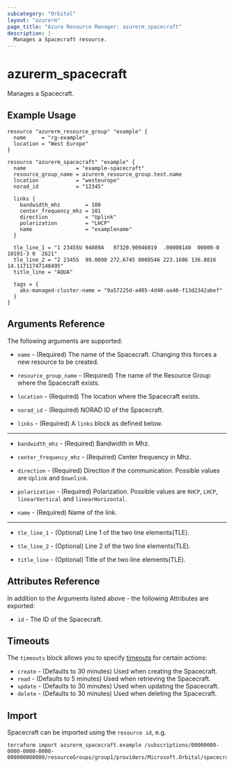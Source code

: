 ```yaml
---
subcategory: "Orbital"
layout: "azurerm"
page_title: "Azure Resource Manager: azurerm_spacecraft"
description: |-
  Manages a Spacecraft resource.
---
```


# azurerm_spacecraft

Manages a Spacecraft.

## Example Usage

```hcl
resource "azurerm_resource_group" "example" {
  name     = "rg-example"
  location = "West Europe"
}

resource "azurerm_spacecraft" "example" {
  name                = "example-spacecraft"
  resource_group_name = azurerm_resource_group.test.name
  location            = "westeurope"
  norad_id            = "12345"

  links {
    bandwidth_mhz        = 100
    center_frequency_mhz = 101
    direction            = "Uplink"
    polarization         = "LHCP"
    name                 = "examplename"
  }

  tle_line_1 = "1 23455U 94089A   97320.90946019  .00000140  00000-0  10191-3 0  2621"
  tle_line_2 = "2 23455  99.0090 272.6745 0008546 223.1686 136.8816 14.11711747148495"
  title_line = "AQUA"

  tags = {
    aks-managed-cluster-name = "9a57225d-a405-4d40-aa46-f13d2342abef"
  }
}
```

## Arguments Reference

The following arguments are supported:

* `name` - (Required) The name of the Spacecraft. Changing this forces a new resource to be created.

* `resource_group_name` - (Required) The name of the Resource Group where the Spacecraft exists.

* `location` - (Required) The location where the Spacecraft exists.

* `norad_id` - (Required) NORAD ID of the Spacecraft.

* `links` - (Required) A `links` block as defined below.

---

* `bandwidth_mhz` - (Required) Bandwidth in Mhz.

* `center_frequency_mhz` - (Required) Center frequency in Mhz.

* `direction` - (Required) Direction if the communication. Possible values are `Uplink` and `Downlink`.

* `polarization` - (Required) Polarization. Possible values are `RHCP`, `LHCP`, `linearVertical` and `linearHorizontal`.

* `name` - (Required) Name of the link.

---

* `tle_line_1` - (Optional) Line 1 of the two line elements(TLE).

* `tle_line_2` - (Optional) Line 2 of the two line elements(TLE).

* `title_line` - (Optional) Title of the two line elements(TLE).

## Attributes Reference

In addition to the Arguments listed above - the following Attributes are exported:

* `id` - The ID of the Spacecraft.

## Timeouts

The `timeouts` block allows you to specify [timeouts](https://www.terraform.io/docs/configuration/resources.html#timeouts) for certain actions:

* `create` - (Defaults to 30 minutes) Used when creating the Spacecraft.
* `read` - (Defaults to 5 minutes) Used when retrieving the Spacecraft.
* `update` - (Defaults to 30 minutes) Used when updating the Spacecraft.
* `delete` - (Defaults to 30 minutes) Used when deleting the Spacecraft.

## Import

Spacecraft can be imported using the `resource id`, e.g.

```shell
terraform import azurerm_spacecraft.example /subscriptions/00000000-0000-0000-0000-000000000000/resourceGroups/group1/providers/Microsoft.Orbital/spacecrafts/spacecraft1
```

